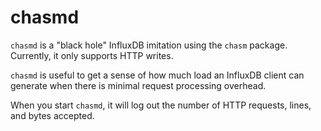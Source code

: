 # chasmd

`chasmd` is a "black hole" InfluxDB imitation using the `chasm` package.
Currently, it only supports HTTP writes.

`chasmd` is useful to get a sense of how much load an InfluxDB client can generate when there is minimal request processing overhead.

When you start `chasmd`, it will log out the number of HTTP requests, lines, and bytes accepted.
